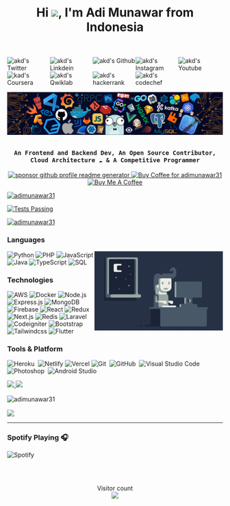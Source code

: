 <h1 align="center">Hi <img src="https://github.com/himanshusharma89/himanshusharma89/blob/master/Hi.gif" width="25px">, I'm Adi Munawar from Indonesia</h1>
<br><br>
<a href="https://twitter.com/adimunawar31">
  <img align="left" alt="akd's Twitter" width="100px" src="https://img.shields.io/badge/Twitter-1DA1F2?style=for-the-badge&logo=Twitter&logoColor=white" />
</a>
<a href="https://www.linkedin.com/in/adimunawar31/">
  <img align="left" alt="akd's Linkdein" width="100px" src="https://img.shields.io/badge/Linkedin-0A66C2?style=for-the-badge&logo=Linkedin&logoColor=white" />
</a>
<a href="https://github.com/adimunawar31">
  <img align="left" alt="akd's Github" width="100px" src="https://img.shields.io/badge/Github-181717?style=for-the-badge&logo=Github&logoColor=white" />
</a>
<a href="https://www.instagram.com/mhunawar31/">
  <img align="left" alt="akd's Instagram" width="100px" src="https://img.shields.io/badge/Instagram-E4405F?style=for-the-badge&logo=instagram&logoColor=white" />
</a>
<a href="https://www.youtube.com/channel/UCx7GJoa9DAyngsmAQJ_uGLA/videos?view=0&sort=p">
  <img align="left" alt="akd's Youtube" width="100px" src="https://img.shields.io/badge/YouTube-FF0000?style=for-the-badge&logo=YouTube&logoColor=white" />
</a>
<a href="https://www.coursera.org/user/adimunawar31">
  <img align="left" alt="kad's Coursera" width="100px" src="https://img.shields.io/badge/Coursera-0056D2?style=for-the-badge&logo=Coursera&logoColor=white" />
</a>
<a href="https://www.qwiklabs.com/public_profiles/adimunawar31">
  <img align="left" alt="akd's Qwiklab" width="100px" src="https://img.shields.io/badge/Qwiklabs-F5CD0E?style=for-the-badge&logo=Qwiklabs&logoColor=black" />
</a>
<br><br>
<a href="https://www.hackerrank.com/adimunawar31?hr_r=1">
  <img align="left" alt="akd's hackerrank" width="100px" src="https://img.shields.io/badge/HackerRank-2EC866?style=for-the-badge&logo=HackerRank&logoColor=black" />
</a>

<a href="mailto:munawar.adi31@gmail.com">
  <img align="left" alt="akd's codechef" width="80px" src="https://img.shields.io/badge/Gmail-EA4335?style=for-the-badge&logo=Gmail&logoColor=white" />
</a>

<br><br>
![AdiMunawar31](https://github.com/AdiMunawar31/AdiMunawar31/blob/main/header_.png)

## <p align="center"><h4 align="center"><samp> An Frontend and Backend Dev, An Open Source Contributor, Cloud Architecture ☁  & A Competitive Programmer </samp></h4></p>

<div>
      

<p align="center">
<a href="https://www.paypal.me/adimunawar31"><img src="https://img.shields.io/badge/support-PayPal-blue?logo=PayPal&style=flat-square&label=Donate" alt="sponsor github profile readme generator"/>
</a>
<a href='https://ko-fi.com/A0A81XXSX' target='_blank'><img height='23' width="100" src='https://cdn.ko-fi.com/cdn/kofi3.png?v=2' alt='Buy Coffee for adimunawar31' />
</a>
<a href="https://www.buymeacoffee.com/adimunawar31" target="_blank"><img src="https://cdn.buymeacoffee.com/buttons/default-orange.png" alt="Buy Me A Coffee" height="23" width="100" style="border-radius:1px" />
</p>

<p align="left"> <img src="https://komarev.com/ghpvc/?username=adimunawar31&label=Profile%20views&color=0e75b6&style=flat" alt="adimunawar31" /> </p>
<a align="left" href="https://github.com/adimunawar31/d2y_channel">
      <img alt="Tests Passing" src="https://github.com/anuraghazra/github-readme-stats/workflows/Test/badge.svg" />
    </a>


<!-- Trophy -->
<p align="left"> <a href="https://github.com/adimunawar31/github-profile-trophy"><img src="https://github-profile-trophy.vercel.app/?username=adimunawar31&theme=algolia" alt="adimunawar31" /></a> </p>




### Languages
<img alt="Night Coding" src="https://raw.githubusercontent.com/AVS1508/AVS1508/master/assets/Night-Coding.gif" align="right"/>

![Python](https://img.shields.io/badge/-Python-000?&logo=Python)
![PHP](https://img.shields.io/badge/-PHP-000?&logo=PHP)
![JavaScript](https://img.shields.io/badge/-JavaScript-000?&logo=JavaScript)
![Java](https://img.shields.io/badge/-Java-000?&logo=Java&logoColor=007396)
![TypeScript](https://img.shields.io/badge/-TypeScript-000?&logo=TypeScript)
![SQL](https://img.shields.io/badge/-SQL-000?&logo=MySQL)

### Technologies

![AWS](https://img.shields.io/badge/-AWS-05122A?&logo=Amazon-AWS&logoColor=F90)
![Docker](https://img.shields.io/badge/-Docker-05122A?&logo=Docker)
![Node.js](https://img.shields.io/badge/-Node.js-05122A?&logo=node.js)
![Express.js](https://img.shields.io/badge/-Express-05122A?style=flat-square&logo=express)
![MongoDB](https://img.shields.io/badge/-MongoDB-05122A?style=flat-square&logo=mongodb)
![Firebase](https://img.shields.io/badge/-Firebase-05122A?style=flat-square&logo=Firebase)
![React](https://img.shields.io/badge/-React-05122A?&logo=React)
![Redux](https://img.shields.io/badge/-Redux-05122A?style=flat-square&logo=Redux)
![Next.js](https://img.shields.io/badge/-Next-05122A?style=flat-square&logo=Next.js)
![Redis](https://img.shields.io/badge/-Redis-05122A?&logo=Redis)
![Laravel](https://img.shields.io/badge/-Laravel-05122A?&logo=Laravel)
![Codeigniter](https://img.shields.io/badge/-Codeigniter-05122A?&logo=Codeigniter)
![Bootstrap](https://img.shields.io/badge/-Bootstrap-05122A?style=flat-square&logo=bootstrap)
![Tailwindcss](https://img.shields.io/badge/-Tailwindcss-05122A?style=flat&logo=tailwindcss)
![Flutter](https://img.shields.io/badge/-Flutter-05122A?style=flat&&logo=Flutter)
<!-- ![Spring](https://img.shields.io/badge/-Spring-000?&logo=Spring) -->

### Tools & Platform
![Heroku](https://img.shields.io/badge/-Heroku-05122A?style=flat-square&logo=heroku)&nbsp;
![Netlify](https://img.shields.io/badge/-Netlify-05122A?style=flat-square&logo=netlify)
![Vercel](https://img.shields.io/badge/-Vercel-05122A?style=flat-square&logo=vercel)
![Git](https://img.shields.io/badge/-Git-05122A?style=flat&logo=git)&nbsp;
![GitHub](https://img.shields.io/badge/-GitHub-05122A?style=flat&logo=github)&nbsp;
![Visual Studio Code](https://img.shields.io/badge/-Visual%20Studio%20Code-05122A?style=flat&logo=visual-studio-code&logoColor=007ACC)&nbsp;
![Photoshop](https://img.shields.io/badge/-Photoshop-05122A?style=flat&logo=adobe-photoshop)&nbsp;
![Android Studio](https://img.shields.io/badge/-Android-05122A?style=flat&&logo=Android)

<!-- ### Full Stack Projects

[![](https://img.shields.io/badge/-🧬%20My%20Website-000)](https://github.com/adamalston/v2)
[![](https://img.shields.io/badge/-🦠%20COVID‑19%20Dashboard-000)](https://github.com/adamalston/COVID-19-Dashboard)
[![](https://img.shields.io/badge/-📝%20Summarizer-000)](https://github.com/adamalston/Summarizer)
[![](https://img.shields.io/badge/-🔬%20Overwatch-000)](https://github.com/adamalston/overwatch)
[![](https://img.shields.io/badge/-🛰%20KubeSat-000)](https://github.com/adamalston/kubesat)
[![](https://img.shields.io/badge/-🔊%20Voice%20Poker-000)](https://github.com/adamalston/Poker)
[![](https://img.shields.io/badge/-🗺%20PokémonGo%20Map-000)](https://github.com/adamalston/PokemonGo-Map) -->


<!-- STATS -->
<p align="left">
<a href="https://github.com/adimunawar31">
  <img height="180em" src="https://github-readme-stats-eight-theta.vercel.app/api?username=adimunawar31&show_icons=true&theme=algolia&include_all_commits=true&count_private=true"/>
  <img height="180em" src="https://github-readme-stats-eight-theta.vercel.app/api/top-langs/?username=adimunawar31&layout=compact&langs_count=8&theme=algolia"/>
</a>
</p>
<p><img align="center" src="https://github-readme-streak-stats.herokuapp.com/?user=adimunawar31&theme=algolia" alt="adimunawar31"/></p>
<img align="center" src="https://github-profile-summary-cards.vercel.app/api/cards/profile-details?username=adimunawar31&theme=dracula" />

<!-- [![Adi Munawar's github activity graph](https://activity-graph.herokuapp.com/graph?username=adimunawar31&theme=react-dark)](https://github.com/ashutosh00710/github-readme-activity-graph) -->

<hr>
  
### Spotify Playing 🎧

![Spotify](https://novatorem.vercel.app/api/spotify)

<br>  

##
<p align="center"> 
  Visitor count<br>
  <img src="https://profile-counter.glitch.me/adimunawar31/count.svg" />
</p>
  
<!-- ![snake svg](https://github.com/adityamangal1/adityamangal1/blob/output/github-contribution-grid-snake.svg) -->

<!-- <p>Here are some ideas to get you started:</p>

- 🔭 I’m currently working on Munawar.com
- 🌱 I’m currently learning in STMIK IKMI CIREBON
- 👯 I’m looking to collaborate on d2y coding
- 🤔 I’m looking for help with Coding
- 💬 Ask me about How To Playing Football
- 📫 How to reach me: https://instagram.com/mhunawar31
- 😄 Pronouns: English
- ⚡ Fun fact: My Hoby Is Playing Footbal -->

